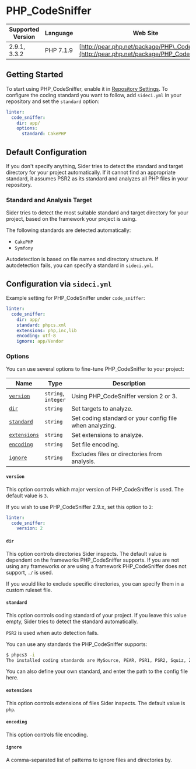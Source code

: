 # PHP\_CodeSniffer

| Supported Version | Language | Web Site |
| ----------------- | -------- | -------- |
| 2.9.1, 3.3.2 | PHP 7.1.9 | [http://pear.php.net/package/PHP\_CodeSniffer](http://pear.php.net/package/PHP_CodeSniffer) |

## Getting Started

To start using PHP\_CodeSniffer, enable it in [Repository Settings](../../getting-started/repository-settings.md). To configure the coding standard you want to follow, add `sideci.yml` in your repository and set the `standard` option:

```yaml:sideci.yml
linter:
  code_sniffer:
    dir: app/
    options:
      standard: CakePHP
```

## Default Configuration

If you don't specify anything, Sider tries to detect the standard and target directory for your project automatically. If it cannot find an appropriate standard, it assumes PSR2 as its standard and analyzes all PHP files in your repository.

### Standard and Analysis Target

Sider tries to detect the most suitable standard and target directory for your project, based on the framework your project is using.

The following standards are detected automatically:

* `CakePHP`
* `Symfony`

Autodetection is based on file names and directory structure. If autodetection fails, you can specify a standard in `sideci.yml`.

## Configuration via `sideci.yml`

Example setting for PHP\_CodeSniffer under `code_sniffer`:

```yaml:sideci.yml
linter:
  code_sniffer:
    dir: app/
    standard: phpcs.xml
    extensions: php,inc,lib
    encoding: utf-8
    ignore: app/Vendor
```

### Options

You can use several options to fine-tune PHP\_CodeSniffer to your project:

| Name | Type | Description |
| ---- | ---- | ----------- |
| [`version`](#version) | `string`,<br />`integer` | Using PHP\_CodeSniffer version 2 or 3. |
| [`dir`](#dir) | `string` | Set targets to analyze. |
| [`standard`](#standard) | `string` | Set coding standard or your config file when analyzing. |
| [`extensions`](#extensions) | `string` | Set extensions to analyze. |
| [`encoding`](#encoding) | `string` | Set file encoding. |
| [`ignore`](#ignore) | `string` | Excludes files or directories from analysis. |

#### `version`

This option controls which major version of PHP\_CodeSniffer is used. The default value is `3`.

If you wish to use PHP\_CodeSniffer 2.9.x, set this option to `2`:

```yaml
linter:
  code_sniffer:
    version: 2
```

#### `dir`

This option controls directories Sider inspects. The default value is dependent on the frameworks PHP\_CodeSniffer supports. If you are not using any frameworks or are using a framework PHP\_CodeSniffer does not support, `./` is used.

If you would like to exclude specific directories, you can specify them in a custom ruleset file.

#### `standard`

This option controls coding standard of your project. If you leave this value empty, Sider tries to detect the standard automatically.

`PSR2` is used when auto detection fails.

You can use any standards the PHP\_CodeSniffer supports:

```bash
$ phpcs3 -i
The installed coding standards are MySource, PEAR, PSR1, PSR2, Squiz, Zend, Symfony, CakePHP, WordPress-Docs, WordPress-Core, WordPress, WordPress-Extra and WordPress-VIP
```

You can also define your own standard, and enter the path to the config file here.

#### `extensions`

This option controls extensions of files Sider inspects. The default value is `php`.

#### `encoding`

This option controls file encoding.

#### `ignore`

A comma-separated list of patterns to ignore files and directories by.
